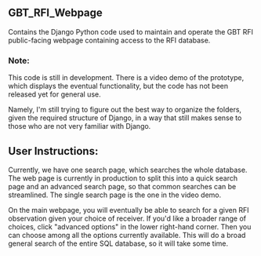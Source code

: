 ## GBT_RFI_Webpage

Contains the Django Python code used to maintain and operate the GBT RFI public-facing webpage containing access to the RFI database. 

### Note: 

This code is still in development. There is a video demo of the prototype, which displays the eventual functionality, but the code has not been released yet for general use. 

Namely, I'm still trying to figure out the best way to organize the folders, given the required structure of Django, in a way that still makes sense to those who are not very familiar with Django. 

## User Instructions:

Currently, we have one search page, which searches the whole database. The web page is currently in production to split this into a quick search page and an advanced search page, so that common searches can be streamlined. The single search page is the one in the video demo.

On the main webpage, you will eventually be able to search for a given RFI observation given your choice of receiver. If you'd like a broader range of choices, click "advanced options" in the lower right-hand corner. Then you can choose among all the options currently available. This will do a broad general search of the entire SQL database, so it will take some time.